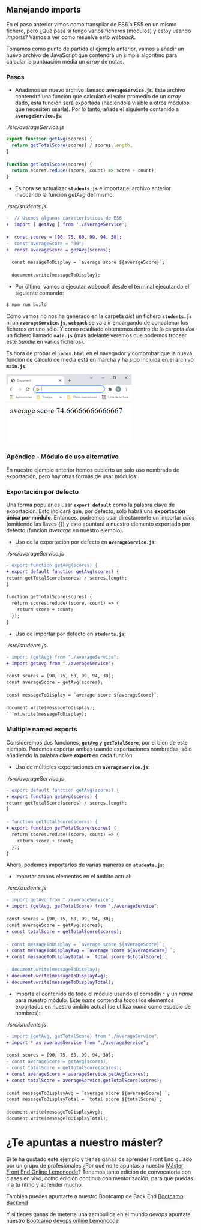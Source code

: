 ## Manejando imports

En el paso anterior vimos como transpilar de ES6 a ES5 en un mismo fichero, pero ¿Qué pasa si tengo varios ficheros (modulos) y estoy usando _imports_? Vamos a ver como resuelve esto _webpack_.

Tomamos como punto de partida el ejemplo anterior, vamos a añadir un nuevo archivo de JavaScript que contendrá un simple algoritmo para calcular la puntuación media un _array_ de notas.

### Pasos

- Añadimos un nuevo archivo llamado **`averageService.js`**. Este archivo contendrá una función que calculará el valor promedio de un _array_ dado, esta función será exportada (haciéndola visible a otros módulos que necesiten usarla). Por lo tanto, añade el siguiente contenido a **`averageService.js`**:

_./src/averageService.js_

```javascript
export function getAvg(scores) {
  return getTotalScore(scores) / scores.length;
}

function getTotalScore(scores) {
  return scores.reduce((score, count) => score + count);
}
```

- Es hora se actualizar **`students.js`** e importar el archivo anterior invocando la función _getAvg_ del mismo:

_./src/students.js_

```diff
-  // Usemos algunas características de ES6
+  import { getAvg } from './averageService';

+  const scores = [90, 75, 60, 99, 94, 30];
-  const averageScore = "90";
+  const averageScore = getAvg(scores);

  const messageToDisplay = `average score ${averageScore}`;

  document.write(messageToDisplay);
```

- Por último, vamos a ejecutar _webpack_ desde el terminal ejecutando el siguiente comando:

```bash
$ npm run build
```

Como vemos no nos ha generado en la carpeta _dist_ un fichero **`students.js`** ni un **`averageService.js`**, **`webpack`** se va a ir encargando de concatenar los ficheros en uno sólo. Y como resultado obtenemos dentro de la carpeta _dist_ un fichero llamado **`main.js`** (más adelante veremos que podemos trocear este _bundle_ en varios ficheros).

Es hora de probar el **`index.html`** en el navegador y comprobar que la nueva función de cálculo de media está en marcha y ha sido incluida en el archivo **`main.js`**.

<img src="./content/averageScore.PNG" alt="averageScore" style="zoom:67%;" />

### Apéndice - Módulo de uso alternativo

En nuestro ejemplo anterior hemos cubierto un solo uso nombrado de exportación, pero hay otras formas de usar módulos:

### Exportación por defecto

Una forma popular es usar **`export default`** como la palabra clave de exportación. Esto indicará que, por defecto, sólo habrá una **exportación única por módulo**. Entonces, podremos usar directamente un importar _alias_ (omitiendo las llaves {}) y esto apuntará a nuestro elemento exportado por defecto (función _averarge_ en nuestro ejemplo).

- Uso de la exportación por defecto en **`averageService.js`**:

_./src/averageService.js_

```diff
- export function getAvg(scores) {
+ export default function getAvg(scores) {
return getTotalScore(scores) / scores.length;
}

function getTotalScore(scores) {
  return scores.reduce((score, count) => {
    return score + count;
  });
}
```

- Uso de importar por defecto en **`students.js`**:

_./src/students.js_

````diff
- import {getAvg} from "./averageService";
+ import getAvg from "./averageService";

const scores = [90, 75, 60, 99, 94, 30];
const averageScore = getAvg(scores);

const messageToDisplay = `average score ${averageScore}`;

document.write(messageToDisplay);
```nt.write(messageToDisplay);
````

### Múltiple named exports

Consideremos dos funciones, **`getAvg`** y **`getTotalScore`**, por el bien de este ejemplo. Podemos exportar ambas usando exportaciones nombradas, sólo añadiendo la palabra clave **export** en cada función.

- Uso de múltiples exportaciones en **`averageService.js`**:

_./src/averageService.js_

```diff
- export default function getAvg(scores) {
+ export function getAvg(scores) {
return getTotalScore(scores) / scores.length;
}

- function getTotalScore(scores) {
+ export function getTotalScore(scores) {
  return scores.reduce((score, count) => {
    return score + count;
  });
}
```

Ahora, podemos importarlos de varias maneras en **`students.js`**:

- Importar ambos elementos en el ámbito actual:

_./src/students.js_

```diff
- import getAvg from "./averageService";
+ import {getAvg, getTotalScore} from "./averageService";

const scores = [90, 75, 60, 99, 94, 30];
const averageScore = getAvg(scores);
+ const totalScore = getTotalScore(scores);

- const messageToDisplay = `average score ${averageScore}`;
+ const messageToDisplayAvg = `average score ${averageScore} `;
+ const messageToDisplayTotal = `total score ${totalScore}`;

- document.write(messageToDisplay);
+ document.write(messageToDisplayAvg);
+ document.write(messageToDisplayTotal);
```

- Importa el contenido de todo el módulo usando el comodín `*` y un _name_ para nuestro módulo. Este _name_ contendrá todos los elementos exportados en nuestro ámbito actual (se utiliza _name_ como espacio de nombres):

_./src/students.js_

```diff
- import {getAvg, getTotalScore} from "./averageService";
+ import * as averageService from "./averageService";

const scores = [90, 75, 60, 99, 94, 30];
- const averageScore = getAvg(scores);
- const totalScore = getTotalScore(scores);
+ const averageScore = averageService.getAvg(scores);
+ const totalScore = averageService.getTotalScore(scores);

const messageToDisplayAvg = `average score ${averageScore} `;
const messageToDisplayTotal = `total score ${totalScore}`;

document.write(messageToDisplayAvg);
document.write(messageToDisplayTotal);
```

# ¿Te apuntas a nuestro máster?

Si te ha gustado este ejemplo y tienes ganas de aprender Front End
guiado por un grupo de profesionales ¿Por qué no te apuntas a
nuestro [Máster Front End Online Lemoncode](https://lemoncode.net/master-frontend#inicio-banner)? Tenemos tanto edición de convocatoria
con clases en vivo, como edición continua con mentorización, para
que puedas ir a tu ritmo y aprender mucho.

También puedes apuntarte a nuestro Bootcamp de Back End [Bootcamp Backend](https://lemoncode.net/bootcamp-backend#inicio-banner)

Y si tienes ganas de meterte una zambullida en el mundo _devops_
apuntate nuestro [Bootcamp devops online Lemoncode](https://lemoncode.net/bootcamp-devops#bootcamp-devops/inicio)
